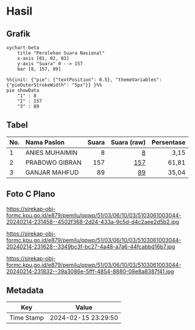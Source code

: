 # Hasil

## Grafik

```mermaid
xychart-beta
    title "Perolehan Suara Nasional"
    x-axis [01, 02, 03]
    y-axis "Suara" 0 --> 157
    bar [8, 157, 89]
```

```mermaid
%%{init: {"pie": {"textPosition": 0.5}, "themeVariables": {"pieOuterStrokeWidth": "5px"}} }%%
pie showData
    "1" : 8
    "2" : 157
    "3" : 89
```

## Tabel

| No. | Nama Paslon    | Suara | Suara (raw) | Persentase |
|:--- |:-------------- | -----:| -----------:| ----------:|
| 1   | ANIES MUHAIMIN | 8     | [8][p-1]    | 3,15       |
| 2   | PRABOWO GIBRAN | 157   | [157][p-2]  | 61,81      |
| 3   | GANJAR MAHFUD  | 89    | [89][p-3]   | 35,04      |


[p-1]: https://github.com/gigit-pemilu/pemilu-2024/blob/main/pilpres/hitung-suara/sub/51-bali/sub/03-badung/sub/06-kuta-utara/sub/1003-kerobokan-kaja/sub/044-tps/sub/paslon-1.txt
[p-2]: https://github.com/gigit-pemilu/pemilu-2024/blob/main/pilpres/hitung-suara/sub/51-bali/sub/03-badung/sub/06-kuta-utara/sub/1003-kerobokan-kaja/sub/044-tps/sub/paslon-2.txt
[p-3]: https://github.com/gigit-pemilu/pemilu-2024/blob/main/pilpres/hitung-suara/sub/51-bali/sub/03-badung/sub/06-kuta-utara/sub/1003-kerobokan-kaja/sub/044-tps/sub/paslon-3.txt

## Foto C Plano

https://sirekap-obj-formc.kpu.go.id/e879/pemilu/ppwp/51/03/06/10/03/5103061003044-20240214-231458--4502f368-2d24-433a-9c5d-d4c2aee2d5b2.jpg

https://sirekap-obj-formc.kpu.go.id/e879/pemilu/ppwp/51/03/06/10/03/5103061003044-20240214-231628--3349bc3f-bc27-4a48-a7a6-44fcabbd16b7.jpg

https://sirekap-obj-formc.kpu.go.id/e879/pemilu/ppwp/51/03/06/10/03/5103061003044-20240214-231832--39a3086e-5fff-4854-8880-08e8a8387f41.jpg


## Metadata

| Key        | Value               |
| ---------- | ------------------- |
| Time Stamp | 2024-02-15 23:29:50 |



